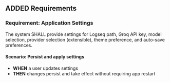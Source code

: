 ## ADDED Requirements
### Requirement: Application Settings
The system SHALL provide settings for Logseq path, Groq API key, model selection, provider selection (extensible), theme preference, and auto-save preferences.

#### Scenario: Persist and apply settings
- **WHEN** a user updates settings
- **THEN** changes persist and take effect without requiring app restart

